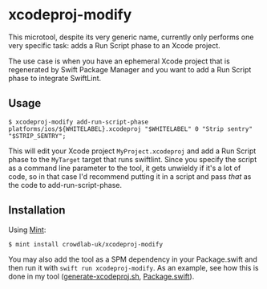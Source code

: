 # xcodeproj-modify

This microtool, despite its very generic name, currently only performs one very specific task: adds a Run Script phase to an Xcode project. 

The use case is when you have an ephemeral Xcode project that is regenerated by Swift Package Manager and you want to add a Run Script phase to integrate SwiftLint. 

## Usage

```shell
$ xcodeproj-modify add-run-script-phase platforms/ios/${WHITELABEL}.xcodeproj "$WHITELABEL" 0 "Strip sentry" "$STRIP_SENTRY";
```

This will edit your Xcode project `MyProject.xcodeproj` and add a Run Script phase to the `MyTarget` target that runs swiftlint.  Since you specify the script as a command line parameter to the tool, it gets unwieldy if it's a lot of code, so in that case I'd recommend putting it in a script and pass _that_ as the code to add-run-script-phase.


## Installation

Using [Mint](https://github.com/yonaskolb/Mint): 

```shell
$ mint install crowdlab-uk/xcodeproj-modify
```



You may also add the tool as a SPM dependency in your Package.swift and then run it with `swift run xcodeproj-modify`.  As an example, see how this is done in my tool ([generate-xcodeproj.sh](https://github.com/skagedal/appicon-generator/blob/master/generate-xcodeproj.sh), [Package.swift](https://github.com/skagedal/appicon-generator/blob/master/Package.swift)).